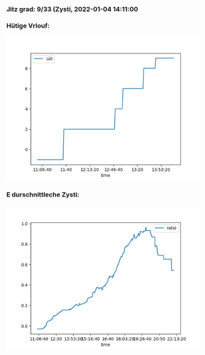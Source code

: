 ### Jitz grad: 9/33 (Zysti, 2022-01-04 14:11:00

### Hütige Vrlouf:
![Graph](Today.png)

### E durschnittleche Zysti:
![Graph](Zysti.png)